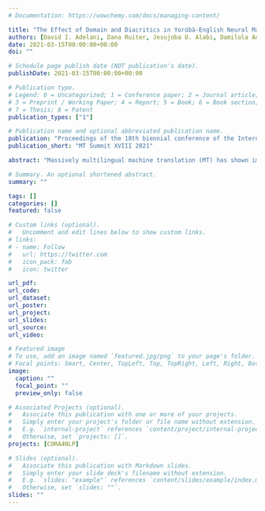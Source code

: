 ```yaml
---
# Documentation: https://wowchemy.com/docs/managing-content/

title: "The Effect of Domain and Diacritics in Yorúbà-English Neural Machine Translation"
authors: [David I. Adelani, Dana Ruiter, Jesujoba O. Alabi, Damilola Adebonojo, Adesina Ayeni, Mofe Adeyemi, Ayodele Awokoya, Cristina España-Bonet]
date: 2021-03-15T00:00:00+00:00
doi: ""

# Schedule page publish date (NOT publication's date).
publishDate: 2021-03-15T00:00:00+00:00

# Publication type.
# Legend: 0 = Uncategorized; 1 = Conference paper; 2 = Journal article;
# 3 = Preprint / Working Paper; 4 = Report; 5 = Book; 6 = Book section;
# 7 = Thesis; 8 = Patent
publication_types: ["1"]

# Publication name and optional abbreviated publication name.
publication: "Proceedings of the 18th biennial conference of the International Association of Machine Translation, MT Summit XVIII, Vol 1, Research track"
publication_short: "MT Summit XVIII 2021"

abstract: "Massively multilingual machine translation (MT) has shown impressive capabilities, including zero and few-shot translation between low-resource language pairs. However, these models are often evaluated on high-resource languages with the assumption that they generalize to low-resource ones. The difficulty of evaluating MT models on low-resource pairs is often due to lack of standardized evaluation datasets. In this paper, we present MENYO-20k, the first multi-domain parallel corpus with a special focus on clean orthography for Yorúbà-English with standardized train-test splits for benchmarking. We provide several neural MT benchmarks and compare them to the performance of popular pre-trained (massively multilingual) MT models both for the heterogeneous test set and its subdomains. Since these pre-trained models use huge amounts of data with uncertain quality, we also analyze the effect of diacritics, a major characteristic of Yorúbà, in the training data. We investigate how and when this training condition affects the final quality and intelligibility of a translation. Our models outperform massively multilingual models such as Google (+8.7 BLEU) and Facebook M2M (+9.1 BLEU) when translating to Yorúbà, setting a high quality benchmark for future research."

# Summary. An optional shortened abstract.
summary: ""

tags: []
categories: []
featured: false

# Custom links (optional).
#   Uncomment and edit lines below to show custom links.
# links:
# - name: Follow
#   url: https://twitter.com
#   icon_pack: fab
#   icon: twitter

url_pdf:
url_code:
url_dataset:
url_poster:
url_project:
url_slides:
url_source:
url_video:

# Featured image
# To use, add an image named `featured.jpg/png` to your page's folder. 
# Focal points: Smart, Center, TopLeft, Top, TopRight, Left, Right, BottomLeft, Bottom, BottomRight.
image:
  caption: ""
  focal_point: ""
  preview_only: false

# Associated Projects (optional).
#   Associate this publication with one or more of your projects.
#   Simply enter your project's folder or file name without extension.
#   E.g. `internal-project` references `content/project/internal-project/index.md`.
#   Otherwise, set `projects: []`.
projects: [CORA4NLP]

# Slides (optional).
#   Associate this publication with Markdown slides.
#   Simply enter your slide deck's filename without extension.
#   E.g. `slides: "example"` references `content/slides/example/index.md`.
#   Otherwise, set `slides: ""`.
slides: ""
---
```


